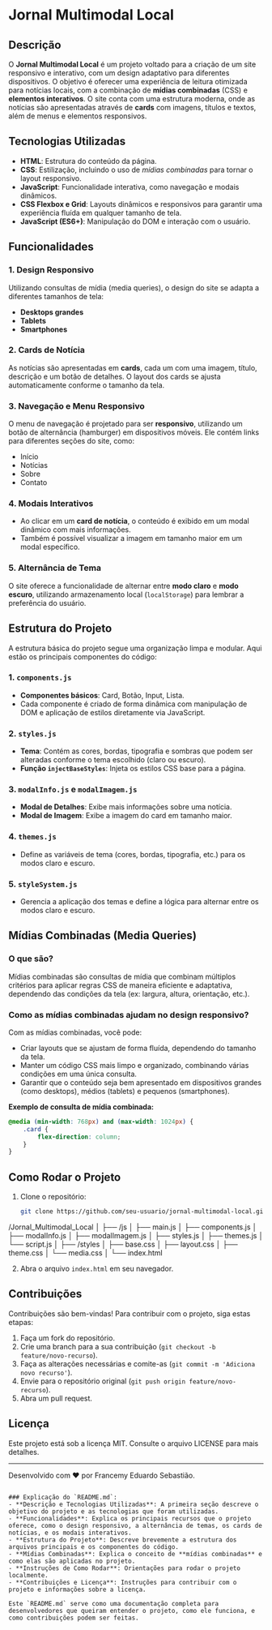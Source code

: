 
# Jornal Multimodal Local

## Descrição
O **Jornal Multimodal Local** é um projeto voltado para a criação de um site responsivo e interativo, com um design adaptativo para diferentes dispositivos. O objetivo é oferecer uma experiência de leitura otimizada para notícias locais, com a combinação de **mídias combinadas** (CSS) e **elementos interativos**. O site conta com uma estrutura moderna, onde as notícias são apresentadas através de **cards** com imagens, títulos e textos, além de menus e elementos responsivos.

## Tecnologias Utilizadas
- **HTML**: Estrutura do conteúdo da página.
- **CSS**: Estilização, incluindo o uso de *mídias combinadas* para tornar o layout responsivo.
- **JavaScript**: Funcionalidade interativa, como navegação e modais dinâmicos.
- **CSS Flexbox e Grid**: Layouts dinâmicos e responsivos para garantir uma experiência fluída em qualquer tamanho de tela.
- **JavaScript (ES6+)**: Manipulação do DOM e interação com o usuário.

## Funcionalidades
### 1. **Design Responsivo**
   Utilizando consultas de mídia (media queries), o design do site se adapta a diferentes tamanhos de tela:
   - **Desktops grandes**
   - **Tablets**
   - **Smartphones**
   
### 2. **Cards de Notícia**
   As notícias são apresentadas em **cards**, cada um com uma imagem, título, descrição e um botão de detalhes. O layout dos cards se ajusta automaticamente conforme o tamanho da tela.

### 3. **Navegação e Menu Responsivo**
   O menu de navegação é projetado para ser **responsivo**, utilizando um botão de alternância (hamburger) em dispositivos móveis. Ele contém links para diferentes seções do site, como:
   - Início
   - Notícias
   - Sobre
   - Contato

### 4. **Modais Interativos**
   - Ao clicar em um **card de notícia**, o conteúdo é exibido em um modal dinâmico com mais informações.
   - Também é possível visualizar a imagem em tamanho maior em um modal específico.

### 5. **Alternância de Tema**
   O site oferece a funcionalidade de alternar entre **modo claro** e **modo escuro**, utilizando armazenamento local (`localStorage`) para lembrar a preferência do usuário.

## Estrutura do Projeto
A estrutura básica do projeto segue uma organização limpa e modular. Aqui estão os principais componentes do código:

### 1. **`components.js`**
   - **Componentes básicos**: Card, Botão, Input, Lista.
   - Cada componente é criado de forma dinâmica com manipulação de DOM e aplicação de estilos diretamente via JavaScript.

### 2. **`styles.js`**
   - **Tema**: Contém as cores, bordas, tipografia e sombras que podem ser alteradas conforme o tema escolhido (claro ou escuro).
   - **Função `injectBaseStyles`**: Injeta os estilos CSS base para a página.

### 3. **`modalInfo.js`** e **`modalImagem.js`**
   - **Modal de Detalhes**: Exibe mais informações sobre uma notícia.
   - **Modal de Imagem**: Exibe a imagem do card em tamanho maior.

### 4. **`themes.js`**
   - Define as variáveis de tema (cores, bordas, tipografia, etc.) para os modos claro e escuro.

### 5. **`styleSystem.js`**
   - Gerencia a aplicação dos temas e define a lógica para alternar entre os modos claro e escuro.

## Mídias Combinadas (Media Queries)
### O que são?
Mídias combinadas são consultas de mídia que combinam múltiplos critérios para aplicar regras CSS de maneira eficiente e adaptativa, dependendo das condições da tela (ex: largura, altura, orientação, etc.).

### Como as mídias combinadas ajudam no design responsivo?
Com as mídias combinadas, você pode:
- Criar layouts que se ajustam de forma fluída, dependendo do tamanho da tela.
- Manter um código CSS mais limpo e organizado, combinando várias condições em uma única consulta.
- Garantir que o conteúdo seja bem apresentado em dispositivos grandes (como desktops), médios (tablets) e pequenos (smartphones).

**Exemplo de consulta de mídia combinada:**
```css
@media (min-width: 768px) and (max-width: 1024px) {
    .card {
        flex-direction: column;
    }
}
```

## Como Rodar o Projeto
1. Clone o repositório:
   ```bash
   git clone https://github.com/seu-usuario/jornal-multimodal-local.git
   ```
/Jornal_Multimodal_Local
│
├── /js
│   ├── main.js
│   ├── components.js
│   ├── modalInfo.js
│   ├── modalImagem.js
│   ├── styles.js
│   ├── themes.js
│   └── script.js
│
├── /styles
│   ├── base.css
│   ├── layout.css
│   ├── theme.css
│   └── media.css
│
└── index.html



2. Abra o arquivo `index.html` em seu navegador.

## Contribuições
Contribuições são bem-vindas! Para contribuir com o projeto, siga estas etapas:
1. Faça um fork do repositório.
2. Crie uma branch para a sua contribuição (`git checkout -b feature/novo-recurso`).
3. Faça as alterações necessárias e comite-as (`git commit -m 'Adiciona novo recurso'`).
4. Envie para o repositório original (`git push origin feature/novo-recurso`).
5. Abra um pull request.

## Licença
Este projeto está sob a licença MIT. Consulte o arquivo LICENSE para mais detalhes.

---

Desenvolvido com ❤️ por Francemy Eduardo Sebastião.
```

### Explicação do `README.md`:
- **Descrição e Tecnologias Utilizadas**: A primeira seção descreve o objetivo do projeto e as tecnologias que foram utilizadas.
- **Funcionalidades**: Explica os principais recursos que o projeto oferece, como o design responsivo, a alternância de temas, os cards de notícias, e os modais interativos.
- **Estrutura do Projeto**: Descreve brevemente a estrutura dos arquivos principais e os componentes do código.
- **Mídias Combinadas**: Explica o conceito de **mídias combinadas** e como elas são aplicadas no projeto.
- **Instruções de Como Rodar**: Orientações para rodar o projeto localmente.
- **Contribuições e Licença**: Instruções para contribuir com o projeto e informações sobre a licença.

Este `README.md` serve como uma documentação completa para desenvolvedores que queiram entender o projeto, como ele funciona, e como contribuições podem ser feitas.
